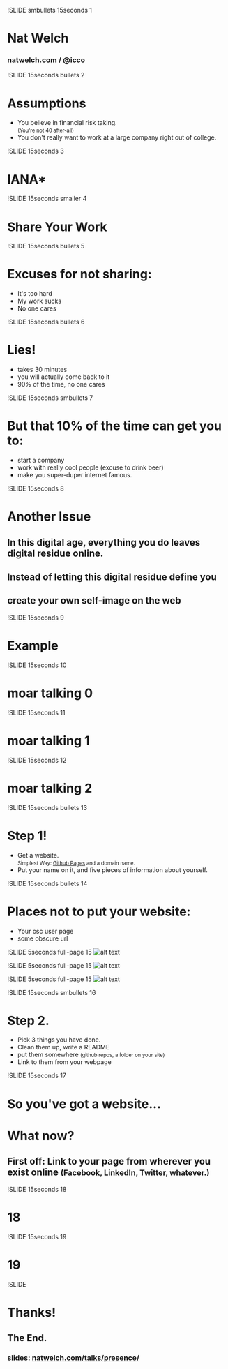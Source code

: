 !SLIDE smbullets 15seconds 1
# Nat Welch 
### natwelch.com  /  @icco

!SLIDE 15seconds bullets 2
# Assumptions

 * You believe in financial risk taking. <br /><small>(You're not 40 after-all)</small>
 * You don't really want to work at a large company right out of college.

!SLIDE 15seconds 3
# IANA*

!SLIDE 15seconds smaller 4
# Share Your Work
<!--
# You do all of this work in college
## you write papers
## do projects
## and generally make cool shit
# but all of it just sits there
# why don't you share it?
-->

!SLIDE 15seconds bullets 5
# Excuses for not sharing:

 * It's too hard
 * My work sucks
 * No one cares

!SLIDE 15seconds bullets 6
# Lies!

 * takes 30 minutes
 * you will actually come back to it
 * 90% of the time, no one cares

!SLIDE 15seconds smbullets 7
# But that 10% of the time can get you to:

 * start a company 
 * work with really cool people (excuse to drink beer) 
 * make you super-duper internet famous.

!SLIDE 15seconds 8
# Another Issue

## In this digital age, everything you do leaves digital residue online.

## Instead of letting this digital residue define you

## create your own self-image on the web

!SLIDE 15seconds 9

# Example

!SLIDE 15seconds 10

# moar talking 0

!SLIDE 15seconds 11

# moar talking 1

!SLIDE 15seconds 12

# moar talking 2

!SLIDE 15seconds bullets 13
# Step 1!

 * Get a website. <br /><small>Simplest Way: [Github Pages][ghp] and a domain name.</small>
 * Put your name on it, and five pieces of information about yourself.

[ghp]: http://pages.github.com/

!SLIDE 15seconds bullets 14
# Places not to put your website:

 * Your csc user page
 * some obscure url

!SLIDE 5seconds full-page 15
![alt text](hphan.png "Henry Phan")

!SLIDE 5seconds full-page 15
![alt text](dmpat.png "David Patierno")

!SLIDE 5seconds full-page 15
![alt text](natw.png "Nat Welch")

!SLIDE 15seconds smbullets 16
# Step 2.

 * Pick 3 things you have done.
 * Clean them up, write a README
 * put them somewhere <small>(github repos, a folder on your site)</small>
 * Link to them from your webpage

!SLIDE 15seconds 17
# So you've got a website...

# What now?

## First off: Link to your page from wherever you exist online <small>(Facebook, LinkedIn, Twitter, whatever.)</small>

!SLIDE 15seconds 18
# 18

!SLIDE 15seconds 19
# 19

!SLIDE
# Thanks!
## The End.
### slides: [natwelch.com/talks/presence/](http://natwelch.com/talks/presence/)

<script>
// enable timeouts?
var nat_timeouts = false;

$(".15seconds").bind("showoff:show", function (event) {
   if (nat_timeouts) {
      setTimeout('nextStep()', 15000);
   }
});

$(".5seconds").bind("showoff:show", function (event) {
   if (nat_timeouts) {
      setTimeout('nextStep()', 5000);
   }
});
</script>
